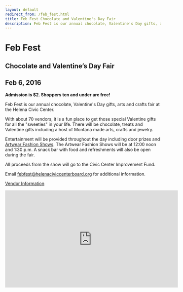 ```yaml
---
layout: default
redirect_from: /feb_fest.html
title: Feb Fest Chocolate and Valentine's Day Fair
description: Feb Fest is our annual chocolate, Valentine's Day gifts, arts and crafts fair at the Helena Civic Center.
---
```


# Feb Fest

## Chocolate and Valentine’s Day Fair

## Feb 6, 2016

**Admission is $2. Shoppers ten and under are free!**

Feb Fest is our annual chocolate, Valentine's Day gifts, arts and crafts fair at the Helena Civic Center.

With about 70 vendors, it is a fun place to get those special Valentine gifts for all the "sweeties" in your life. There will be chocolate, treats and Valentine gifts including a host of Montana made arts, crafts and jewelry.

Entertainment will be provided throughout the day including door prizes and [Artwear Fashion Shows](/fashionshow/). The Artwear Fashion Shows will be at 12:00 noon and 1:30 p.m. A snack bar with food and refreshments will also be open during the fair.

All proceeds from the show will go to the Civic Center Improvement Fund.

Email <febfest@helenaciviccenterboard.org> for additional information.

<p><a class="btn btn-primary" href="vendors" role="button">Vendor Information</a></p>

<div class="embed-responsive embed-responsive-16by9">
  <iframe width="560" height="315" src="https://www.youtube.com/embed/Krxm4VpDTTU" frameborder="0" allowfullscreen></iframe>
</div>
